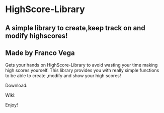 # HighScore-Library
## A simple library to create,keep track on and modify highscores!
## Made by Franco Vega

Gets your hands on HighScore-Library to avoid wasting your time making high scores yourself. This library provides you with really simple functions to be able to create ,modify and show your high scores!

Download:

Wiki:

Enjoy!
